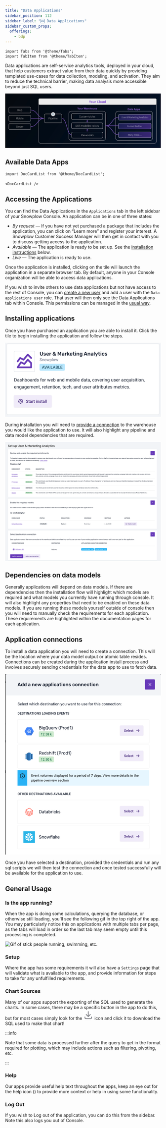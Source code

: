 ```yaml
---
title: "Data Applications"
sidebar_position: 112
sidebar_label: "🆕 Data Applications"
sidebar_custom_props:
  offerings:
    - bdp
---
```


```mdx-code-block
import Tabs from '@theme/Tabs';
import TabItem from '@theme/TabItem';
```

Data applications are self-service analytics tools, deployed in your cloud, that help customers extract value from their data quickly by providing templated use-cases for data collection, modeling, and activation. They aim to reduce the technical barrier, making data analysis more accessible beyond just SQL users.

![Pipeline showing data flowing from tracked events into data apps](./images/data-apps-pipeline.png)

## Available Data Apps
<!-- This will become a table when we have more -->
```mdx-code-block
import DocCardList from '@theme/DocCardList';

<DocCardList /> 
```

## Accessing the Applications

You can find the Data Applications in the `Applications` tab in the left sidebar of your Snowplow Console. An application can be in one of three states:
* _By request_ — If you have not yet purchased a package that includes the application, you can click on “Learn more” and register your interest. A Snowplow Customer Success Manager will then get in contact with you to discuss getting access to the application.
* _Available_ — The application is ready to be set up. See the [installation instructions](#installing-applications) below.
* _Live_ — The application is ready to use.

Once the application is installed, clicking on the tile will launch the application in a separate browser tab. By default, anyone in your Console organization will be able to access data applications.

If you wish to invite others to use data applications but not have access to the rest of Console, you can [create a new user](/docs/using-the-snowplow-console/managing-users/adding-removing/index.md) and add a user with the `Data applications user` role. That user will then only see the Data Applications tab within Console. This permissions can be managed in the [usual way](/docs/using-the-snowplow-console/managing-users/managing-permissions/index.md).

## Installing applications

Once you have purchased an application you are able to install it. Click the tile to begin installing the application and follow the steps. 

![Image of application tile showing start install process](images/install-app-tile.png)

During installation you will need to [provide a connection](#application-connections) to the warehouse you would like the application to use. It will also highlight any pipeline and data model dependencies that are required.

![Image of application install process](images/sample-app-install.png)

## Dependencies on data models

Generally applications will depend on data models. If there are dependencies then the installation flow will highlight which models are required and what models you currently have running through console. It will also highlight any properties that need to be enabled on these data models. If you are running these models yourself outside of console then you will need to manually check the requirements for each application. These requirements are highlighted within the documentation pages for each application.

## Application connections

To install a data application you will need to create a connection. This will be the location where your data model output or atomic table resides. Connections can be created during the application install process and involves securely sending credentials for the data app to use to fetch data.

![Image of application install process](images/add-connection.png)

Once you have selected a destination, provided the credentials and run any sql scripts we will then test the connection and once tested successfully will be available for the application to use.

## General Usage
### Is the app running?
When the app is doing some calculations, querying the database, or otherwise still loading, you'll see the following gif in the top right of the app. You may particularly notice this on applications with multiple tabs per page, as the tabs will load in order so the last tab may seem empty until this processing is completed.

<div style={{"background-color": '#F2F4F7'}}>
<img src={require("./images/icon_running.gif").default} alt="Gif of stick people running, swimming, etc." style={{"width":"50px"}}/>
</div>

### Setup
Where the app has some requirements it will also have a `Settings` page that will validate what is available to the app, and provide information for steps to take for any unfulfilled requirements.

### Chart Sources
Many of our apps support the exporting of the SQL used to generate the charts. In some cases, there may be a specific button in the app to do this, but for most cases simply look for the ![](./images/download_sql.svg) icon and click it to download the SQL used to make that chart!

:::info

Note that some data is processed further after the query to get in the format required for plotting, which may include actions such as filtering, pivoting, etc.

:::

### Help
Our apps provide useful help text throughout the apps, keep an eye out for the help icon (<Icon icon="fa-regular fa-circle-question"/>) to provide more context or help in using some functionality.

### Log Out
If you wish to Log out of the application, you can do this from the sidebar. Note this also logs you out of Console.
